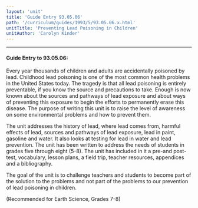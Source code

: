 ```yaml
---
layout: 'unit'
title: 'Guide Entry 93.05.06'
path: '/curriculum/guides/1993/5/93.05.06.x.html'
unitTitle: 'Preventing Lead Poisoning in Children'
unitAuthor: 'Carolyn Kinder'
---
```


<body>
<hr/>
 <h4>
  Guide Entry to 93.05.06:
 </h4>
 Every year thousands of children and adults are accidentally poisoned by lead. Childhood lead poisoning is one of the most common health problems in the United States today. The tragedy is that all lead poisoning is entirely preventable, if you know the source and precautions to take. Enough is now known about the sources and pathways of lead exposure and about ways of preventing this exposure to begin the efforts to permanently erase this disease. The purpose of writing this unit is to raise the level of awareness on some environmental problems and how to prevent them.
 <p>
  The unit addresses the history of lead, where lead comes from, harmful effects of lead, sources and pathways of lead exposure, lead in paint, gasoline and water. It also looks at testing for lead in water and lead prevention. The unit has been written to address the needs of students in grades five through eight (5-8). The unit has included in it a pre-and post-test, vocabulary, lesson plans, a field trip, teacher resources, appendices and a bibliography.
 </p>
 <p>
  The goal of the unit is to challenge teachers and students to become part of the solution to the problems and not part of the problems to our prevention of lead poisoning in children.
 </p>
 <p>
  (Recommended for Earth Science, Grades 7-8)
 </p>

</body>
